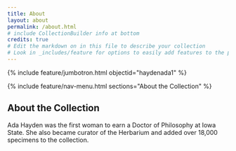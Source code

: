 ```yaml
---
title: About
layout: about
permalink: /about.html
# include CollectionBuilder info at bottom
credits: true
# Edit the markdown on in this file to describe your collection
# Look in _includes/feature for options to easily add features to the page
---
```


{% include feature/jumbotron.html objectid="haydenada1" %} 

{% include feature/nav-menu.html sections="About the Collection" %}

## About the Collection

Ada Hayden was the first woman to earn a Doctor of Philosophy at Iowa State. She also became curator of the Herbarium and added over 18,000 specimens to the collection.